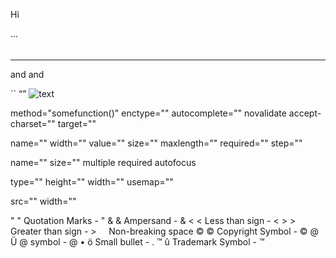Hi

...

###### 

  

------------------------------------------------------------------------

and and

`` “” <span class="small"></span> <a href="url" class="btn"></a> <a href="mailto:email@example.com" class="btn"></a> <a href="name" class="btn"></a> <a href="#name" class="btn"></a> <a href="tel://?####-####-##" class="btn"></a> ![text](url)

method="somefunction()" enctype="" autocomplete="" novalidate accept-charset="" target=""

name="" width="" value="" size="" maxlength="" required="" step=""

name="" size="" multiple required autofocus

type="" height="" width="" usemap=""

src="" width=""

" " Quotation Marks - " & & Ampersand - & &lt; &lt; Less than sign - &lt; &gt; &gt; Greater than sign - &gt;     Non-breaking space © © Copyright Symbol - © @ Ü @ symbol - @ • ö Small bullet - . ™ û Trademark Symbol - ™
